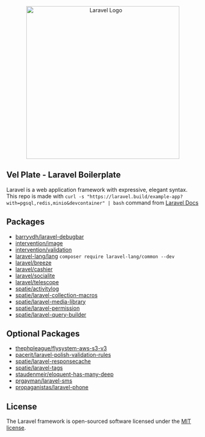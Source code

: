 <p align="center"><a href="https://laravel.com" target="_blank"><img src="https://raw.githubusercontent.com/laravel/art/master/logo-lockup/5%20SVG/2%20CMYK/1%20Full%20Color/laravel-logolockup-cmyk-red.svg" width="400" alt="Laravel Logo"></a></p>

## Vel Plate - Laravel Boilerplate

Laravel is a web application framework with expressive, elegant syntax. This repo is made with `curl -s "https://laravel.build/example-app?with=pgsql,redis,minio&devcontainer" | bash` command from [Laravel Docs](https://laravel.com/docs/10.x#getting-started-on-windows)

## Packages

- [barryvdh/laravel-debugbar](https://github.com/barryvdh/laravel-debugbar)
- [intervention/image](https://image.intervention.io/v2)
- [intervention/validation](https://github.com/Intervention/validation)
- [laravel-lang/lang](https://laravel-lang.com/) `composer require laravel-lang/common --dev`
- [laravel/breeze](https://laravel.com/docs/10.x/starter-kits#laravel-breeze)
- [laravel/cashier](https://laravel.com/docs/10.x/billing)
- [laravel/socialite](https://laravel.com/docs/10.x/socialite)
- [laravel/telescope](https://laravel.com/docs/10.x/telescope)
- [spatie/activitylog](https://spatie.be/docs/laravel-activitylog/v4/introduction)
- [spatie/laravel-collection-macros](https://github.com/spatie/laravel-collection-macros)
- [spatie/laravel-media-library](https://spatie.be/docs/laravel-medialibrary/v10/introduction)
- [spatie/laravel-permission](https://spatie.be/docs/laravel-permission/v5/introduction)
- [spatie/laravel-query-builder](https://spatie.be/index.php/docs/laravel-query-builder/v5/introduction)

## Optional Packages
- [thephpleague/flysystem-aws-s3-v3](https://github.com/thephpleague/flysystem-aws-s3-v3)
- [pacerit/laravel-polish-validation-rules](https://github.com/pacerit/laravel-polish-validation-rules)
- [spatie/laravel-responsecache](https://github.com/spatie/laravel-responsecache)
- [spatie/laravel-tags](https://spatie.be/docs/laravel-tags/v4/introduction)
- [staudenmeir/eloquent-has-many-deep](https://github.com/staudenmeir/eloquent-has-many-deep)
- [prgayman/laravel-sms](https://github.com/prgayman/laravel-sms)
- [propaganistas/laravel-phone](https://github.com/Propaganistas/Laravel-Phone)

## License

The Laravel framework is open-sourced software licensed under the [MIT license](https://opensource.org/licenses/MIT).
